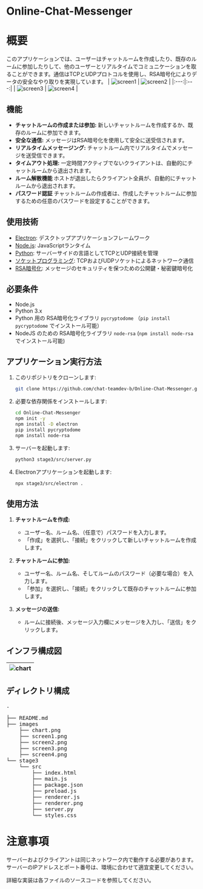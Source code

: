 # Online-Chat-Messenger

# 概要
このアプリケーションでは、ユーザーはチャットルームを作成したり、既存のルームに参加したりして、他のユーザーとリアルタイムでコミュニケーションを取ることができます。通信はTCPとUDPプロトコルを使用し、RSA暗号化によりデータの安全なやり取りを実現しています。
| ![screen1](images/Screen1.png) | ![screen2](images/Screen2.png) |
|:---:|:---:|
| ![screen3](images/Screen3.png) | ![screen4](images/Screen4.png) |

## 機能
- **チャットルームの作成または参加:** 新しいチャットルームを作成するか、既存のルームに参加できます。
- **安全な通信:** メッセージはRSA暗号化を使用して安全に送受信されます。
- **リアルタイムメッセージング:** チャットルーム内でリアルタイムでメッセージを送受信できます。
- **タイムアウト処理:** 一定時間アクティブでないクライアントは、自動的にチャットルームから退出されます。
- **ルーム解散機能** ホストが退出したらクライアント全員が、自動的にチャットルームから退出されます。
- **パスワード認証** チャットルームの作成者は、作成したチャットルームに参加するための任意のパスワードを設定することができます。
  
## 使用技術
- [Electron](https://www.electronjs.org/): デスクトップアプリケーションフレームワーク
- [Node.js](https://nodejs.org/): JavaScriptランタイム
- [Python](https://www.python.org/): サーバーサイドの言語としてTCPとUDP接続を管理
- [ソケットプログラミング](https://docs.python.org/3/library/socket.html): TCPおよびUDPソケットによるネットワーク通信
- [RSA暗号化](https://cryptography.io/en/latest/hazmat/primitives/asymmetric/rsa/): メッセージのセキュリティを保つための公開鍵・秘密鍵暗号化

## 必要条件
- Node.js
- Python 3.x
- Python 用の RSA暗号化ライブラリ `pycryptodome` （`pip install pycryptodome` でインストール可能）
- NodeJS のための RSA暗号化ライブラリ `node-rsa` (`npm install node-rsa` でインストール可能)

## アプリケーション実行方法

1. このリポジトリをクローンします:
    ```bash
    git clone https://github.com/chat-teamdev-b/Online-Chat-Messenger.git
    ```

2. 必要な依存関係をインストールします:
    ```bash
    cd Online-Chat-Messenger
    npm init -y
    npm install -D electron
    pip install pycryptodome
    npm install node-rsa
    ```

3. サーバーを起動します:
    ```bash
    python3 stage3/src/server.py
    ```

4. Electronアプリケーションを起動します:
    ```bash
    npx stage3/src/electron .
    ```

## 使用方法

1. **チャットルームを作成:**
   - ユーザー名、ルーム名、（任意で）パスワードを入力します。
   - 「作成」を選択し、「接続」をクリックして新しいチャットルームを作成します。
   
2. **チャットルームに参加:**
   - ユーザー名、ルーム名、そしてルームのパスワード（必要な場合）を入力します。
   - 「参加」を選択し、「接続」をクリックして既存のチャットルームに参加します。

3. **メッセージの送信:**
   - ルームに接続後、メッセージ入力欄にメッセージを入力し、「送信」をクリックします。

## インフラ構成図
| ![chart](images/chart.png) |
|:---:|

## ディレクトリ構成
<pre>
.

├── README.md
├── images
    ├── chart.png
    ├── screen1.png
    ├── screen2.png
    ├── screen3.png
    ├── screen4.png
└── stage3
    └── src
        ├── index.html
        ├── main.js
        ├── package.json
        ├── preload.js
        ├── renderer.js
        ├── renderer.png
        ├── server.py
        └── styles.css
</pre>

# 注意事項
サーバーおよびクライアントは同じネットワーク内で動作する必要があります。  
サーバーのIPアドレスとポート番号は、環境に合わせて適宜変更してください。

詳細な実装は各ファイルのソースコードを参照してください。
